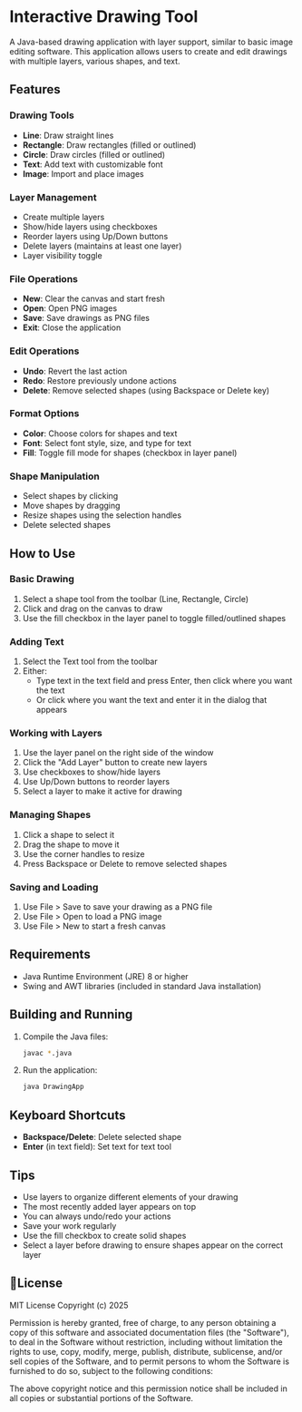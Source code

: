 # Interactive Drawing Tool

A Java-based drawing application with layer support, similar to basic image editing software. This application allows users to create and edit drawings with multiple layers, various shapes, and text.

## Features

### Drawing Tools
- **Line**: Draw straight lines
- **Rectangle**: Draw rectangles (filled or outlined)
- **Circle**: Draw circles (filled or outlined)
- **Text**: Add text with customizable font
- **Image**: Import and place images

### Layer Management
- Create multiple layers
- Show/hide layers using checkboxes
- Reorder layers using Up/Down buttons
- Delete layers (maintains at least one layer)
- Layer visibility toggle

### File Operations
- **New**: Clear the canvas and start fresh
- **Open**: Open PNG images
- **Save**: Save drawings as PNG files
- **Exit**: Close the application

### Edit Operations
- **Undo**: Revert the last action
- **Redo**: Restore previously undone actions
- **Delete**: Remove selected shapes (using Backspace or Delete key)

### Format Options
- **Color**: Choose colors for shapes and text
- **Font**: Select font style, size, and type for text
- **Fill**: Toggle fill mode for shapes (checkbox in layer panel)

### Shape Manipulation
- Select shapes by clicking
- Move shapes by dragging
- Resize shapes using the selection handles
- Delete selected shapes

## How to Use

### Basic Drawing
1. Select a shape tool from the toolbar (Line, Rectangle, Circle)
2. Click and drag on the canvas to draw
3. Use the fill checkbox in the layer panel to toggle filled/outlined shapes

### Adding Text
1. Select the Text tool from the toolbar
2. Either:
   - Type text in the text field and press Enter, then click where you want the text
   - Or click where you want the text and enter it in the dialog that appears

### Working with Layers
1. Use the layer panel on the right side of the window
2. Click the "Add Layer" button to create new layers
3. Use checkboxes to show/hide layers
4. Use Up/Down buttons to reorder layers
5. Select a layer to make it active for drawing

### Managing Shapes
1. Click a shape to select it
2. Drag the shape to move it
3. Use the corner handles to resize
4. Press Backspace or Delete to remove selected shapes

### Saving and Loading
1. Use File > Save to save your drawing as a PNG file
2. Use File > Open to load a PNG image
3. Use File > New to start a fresh canvas

## Requirements
- Java Runtime Environment (JRE) 8 or higher
- Swing and AWT libraries (included in standard Java installation)

## Building and Running
1. Compile the Java files:
   ```bash
   javac *.java
   ```
2. Run the application:
   ```bash
   java DrawingApp
   ```

## Keyboard Shortcuts
- **Backspace/Delete**: Delete selected shape
- **Enter** (in text field): Set text for text tool

## Tips
- Use layers to organize different elements of your drawing
- The most recently added layer appears on top
- You can always undo/redo your actions
- Save your work regularly
- Use the fill checkbox to create solid shapes
- Select a layer before drawing to ensure shapes appear on the correct layer

## 📄License

MIT License
Copyright (c) 2025

Permission is hereby granted, free of charge, to any person obtaining a copy of this software and associated documentation files (the "Software"), to deal in the Software without restriction, including without limitation the rights to use, copy, modify, merge, publish, distribute, sublicense, and/or sell copies of the Software, and to permit persons to whom the Software is furnished to do so, subject to the following conditions:

The above copyright notice and this permission notice shall be included in all copies or substantial portions of the Software.
